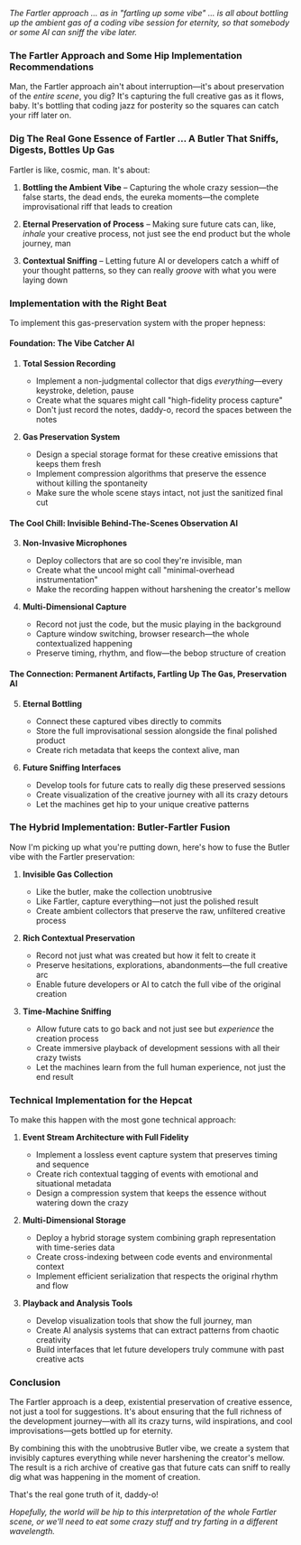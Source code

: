 *The Fartler approach ... as in "fartling up some vibe" ... is all about bottling up the ambient gas of a coding vibe session for eternity, so that somebody or some AI can sniff the vibe later.*

### The Fartler Approach and Some Hip Implementation Recommendations

Man, the Fartler approach ain't about interruption—it's about preservation of the _entire scene_, you dig? It's capturing the full creative gas as it flows, baby. It's bottling that coding jazz for posterity so the squares can catch your riff later on.

### Dig The Real Gone Essence of Fartler ... A Butler That Sniffs, Digests, Bottles Up Gas

Fartler is like, cosmic, man. It's about:

1. **Bottling the Ambient Vibe** – Capturing the whole crazy session—the false starts, the dead ends, the eureka moments—the complete improvisational riff that leads to creation

2. **Eternal Preservation of Process** – Making sure future cats can, like, _inhale_ your creative process, not just see the end product but the whole journey, man

3. **Contextual Sniffing** – Letting future AI or developers catch a whiff of your thought patterns, so they can really _groove_ with what you were laying down

### Implementation with the Right Beat

To implement this gas-preservation system with the proper hepness:

#### Foundation: The Vibe Catcher AI

1. **Total Session Recording**
   - Implement a non-judgmental collector that digs _everything_—every keystroke, deletion, pause
   - Create what the squares might call "high-fidelity process capture"
   - Don't just record the notes, daddy-o, record the spaces between the notes

2. **Gas Preservation System**
   - Design a special storage format for these creative emissions that keeps them fresh
   - Implement compression algorithms that preserve the essence without killing the spontaneity
   - Make sure the whole scene stays intact, not just the sanitized final cut

#### The Cool Chill: Invisible Behind-The-Scenes Observation AI

3. **Non-Invasive Microphones**
   - Deploy collectors that are so cool they're invisible, man
   - Create what the uncool might call "minimal-overhead instrumentation"
   - Make the recording happen without harshening the creator's mellow

4. **Multi-Dimensional Capture**
   - Record not just the code, but the music playing in the background
   - Capture window switching, browser research—the whole contextualized happening
   - Preserve timing, rhythm, and flow—the bebop structure of creation

#### The Connection: Permanent Artifacts, Fartling Up The Gas, Preservation AI

5. **Eternal Bottling**
   - Connect these captured vibes directly to commits
   - Store the full improvisational session alongside the final polished product
   - Create rich metadata that keeps the context alive, man

6. **Future Sniffing Interfaces**
   - Develop tools for future cats to really dig these preserved sessions
   - Create visualization of the creative journey with all its crazy detours
   - Let the machines get hip to your unique creative patterns

### The Hybrid Implementation: Butler-Fartler Fusion

Now I'm picking up what you're putting down, here's how to fuse the Butler vibe with the Fartler preservation:

1. **Invisible Gas Collection**
   - Like the butler, make the collection unobtrusive
   - Like Fartler, capture everything—not just the polished result
   - Create ambient collectors that preserve the raw, unfiltered creative process

2. **Rich Contextual Preservation**
   - Record not just what was created but how it felt to create it
   - Preserve hesitations, explorations, abandonments—the full creative arc
   - Enable future developers or AI to catch the full vibe of the original creation

3. **Time-Machine Sniffing**
   - Allow future cats to go back and not just see but _experience_ the creation process
   - Create immersive playback of development sessions with all their crazy twists
   - Let the machines learn from the full human experience, not just the end result

### Technical Implementation for the Hepcat

To make this happen with the most gone technical approach:

1. **Event Stream Architecture with Full Fidelity**
   - Implement a lossless event capture system that preserves timing and sequence
   - Create rich contextual tagging of events with emotional and situational metadata
   - Design a compression system that keeps the essence without watering down the crazy

2. **Multi-Dimensional Storage**
   - Deploy a hybrid storage system combining graph representation with time-series data
   - Create cross-indexing between code events and environmental context
   - Implement efficient serialization that respects the original rhythm and flow

3. **Playback and Analysis Tools**
   - Develop visualization tools that show the full journey, man
   - Create AI analysis systems that can extract patterns from chaotic creativity
   - Build interfaces that let future developers truly commune with past creative acts

### Conclusion

The Fartler approach is a deep, existential preservation of creative essence, not just a tool for suggestions. It's about ensuring that the full richness of the development journey—with all its crazy turns, wild inspirations, and cool improvisations—gets bottled up for eternity.

By combining this with the unobtrusive Butler vibe, we create a system that invisibly captures everything while never harshening the creator's mellow. The result is a rich archive of creative gas that future cats can sniff to really dig what was happening in the moment of creation.

That's the real gone truth of it, daddy-o! 

*Hopefully, the world will be hip to this interpretation of the whole Fartler scene, or we'll need to eat some crazy stuff and try farting in a different wavelength.*
